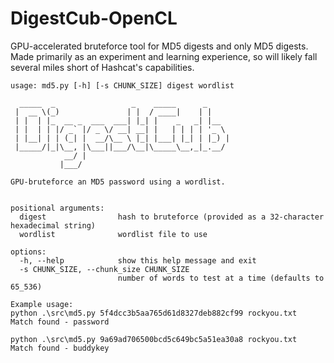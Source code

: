 # DigestCub-OpenCL

GPU-accelerated bruteforce tool for MD5 digests and only MD5 digests. Made primarily as an experiment and learning experience, so will likely fall several miles short of Hashcat's capabilities.

```
usage: md5.py [-h] [-s CHUNK_SIZE] digest wordlist

  _____  _                 _    _____      _
 |  __ \(_)               | |  / ____|    | |
 | |  | |_  __ _  ___  ___| |_| |    _   _| |__
 | |  | | |/ _` |/ _ \/ __| __| |   | | | | '_ \
 | |__| | | (_| |  __/\__ \ |_| |___| |_| | |_) |
 |_____/|_|\__, |\___||___/\__|\_____\__,_|_.__/
            __/ |
           |___/

GPU-bruteforce an MD5 password using a wordlist.


positional arguments:
  digest                hash to bruteforce (provided as a 32-character hexadecimal string)
  wordlist              wordlist file to use

options:
  -h, --help            show this help message and exit
  -s CHUNK_SIZE, --chunk_size CHUNK_SIZE
                        number of words to test at a time (defaults to 65_536)

Example usage:
python .\src\md5.py 5f4dcc3b5aa765d61d8327deb882cf99 rockyou.txt
Match found - password

python .\src\md5.py 9a69ad706500bcd5c649bc5a51ea30a8 rockyou.txt
Match found - buddykey
```
